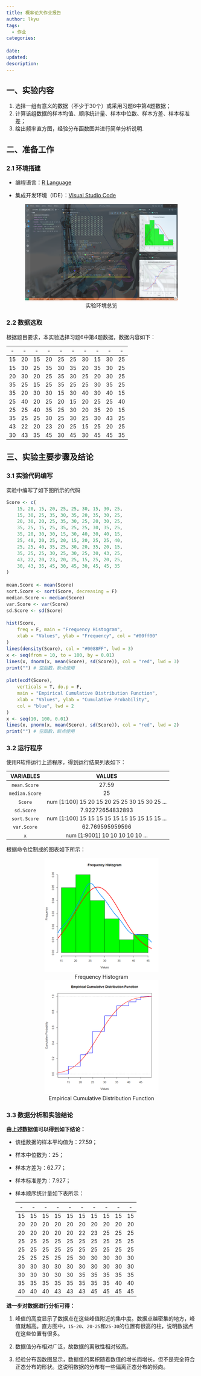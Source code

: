 ```yaml
---
title: 概率论大作业报告
author: lkyu
tags:
  - 作业
categories:

date: 
updated: 
description:
---
```

## 一、实验内容

1. 选择一组有意义的数据（不少于30个）或采用习题6中第4题数据；
2. 计算该组数据的样本均值、顺序统计量、样本中位数、样本方差、样本标准差；
3. 绘出频率直方图，经验分布函数图并进行简单分析说明.

## 二、准备工作

### 2.1 环境搭建

- 编程语言：[R Language](https://www.r-project.org/)

- 集成开发环境（IDE）：[Visual Studio Code](https://code.visualstudio.com/)

<div style="margin: 0 auto; text-align: center; width: 80%">
<img src="../img/code.png" />
实验环境总览
</div>

### 2.2 数据选取

根据题目要求，本实验选择习题6中第4题数据，数据内容如下：

  |  -   |  -   |  -   |  -   |  -   |  -   |  -   |  -   |  -   |  -   |
  | :--: | :--: | :--: | :--: | :--: | :--: | :--: | :--: | :--: | :--: |
  |  15  |  20  |  15  |  20  |  25  |  25  |  30  |  15  |  30  |  25  |
  |  15  |  30  |  25  |  35  |  30  |  35  |  20  |  35  |  30  |  25  |
  |  20  |  30  |  20  |  25  |  35  |  30  |  25  |  20  |  30  |  25  |
  |  35  |  25  |  15  |  25  |  35  |  25  |  25  |  30  |  35  |  25  |
  |  35  |  20  |  30  |  30  |  15  |  30  |  40  |  30  |  40  |  15  |
  |  25  |  40  |  20  |  25  |  20  |  15  |  20  |  25  |  25  |  40  |
  |  25  |  25  |  40  |  35  |  25  |  30  |  20  |  35  |  20  |  15  |
  |  35  |  25  |  25  |  30  |  25  |  30  |  25  |  30  |  43  |  25  |
  |  43  |  22  |  20  |  23  |  20  |  25  |  15  |  25  |  20  |  25  |
  |  30  |  43  |  35  |  45  |  30  |  45  |  30  |  45  |  45  |  35  |

## 三、实验主要步骤及结论

### 3.1 实验代码编写

实验中编写了如下图所示的代码

```R
Score <- c(
    15, 20, 15, 20, 25, 25, 30, 15, 30, 25,
    15, 30, 25, 35, 30, 35, 20, 35, 30, 25,
    20, 30, 20, 25, 35, 30, 25, 20, 30, 25,
    35, 25, 15, 25, 35, 25, 25, 30, 35, 25,
    35, 20, 30, 30, 15, 30, 40, 30, 40, 15,
    25, 40, 20, 25, 20, 15, 20, 25, 25, 40,
    25, 25, 40, 35, 25, 30, 20, 35, 20, 15,
    35, 25, 25, 30, 25, 30, 25, 30, 43, 25,
    43, 22, 20, 23, 20, 25, 15, 25, 20, 25,
    30, 43, 35, 45, 30, 45, 30, 45, 45, 35
)

mean.Score <- mean(Score)
sort.Score <- sort(Score, decreasing = F)
median.Score <- median(Score)
var.Score <- var(Score)
sd.Score <- sd(Score)

hist(Score,
    freq = F, main = "Frequency Histogram",
    xlab = "Values", ylab = "Frequency", col = "#00ff00"
)
lines(density(Score), col = "#0088FF", lwd = 3)
x <- seq(from = 10, to = 100, by = 0.01)
lines(x, dnorm(x, mean(Score), sd(Score)), col = "red", lwd = 3)
print("") # 空函数，断点使用

plot(ecdf(Score),
    verticals = T, do.p = F,
    main = "Empirical Cumulative Distribution Function",
    xlab = "Values", ylab = "Cumulative Probability",
    col = "blue", lwd = 2
)
x <- seq(10, 100, 0.01)
lines(x, pnorm(x, mean(Score), sd(Score)), col = "red", lwd = 2)
print("") # 空函数，断点使用

```

### 3.2 运行程序

使用R软件运行上述程序，得到运行结果列表如下：

|   VARIABLES    |                    VALUES                     |
| :------------: | :-------------------------------------------: |
|  `mean.Score`  |                     27.59                     |
| `median.Score` |                      25                       |
|    `Score`     | num [1:100] 15 20 15 20 25 25 30 15 30 25 ... |
|   `sd.Score`   |               7.92272654832893                |
|  `sort.Score`  | num [1:100] 15 15 15 15 15 15 15 15 15 15 ... |
|  `var.Score`   |                62.769595959596                |
|      `x`       |        num [1:9001] 10 10 10 10 10 ...        |

根据命令绘制成的图表如下所示：

<div style="margin: 0 auto; text-align: center; width: 60%">
<img src="../img/fh.png" />
Frequency Histogram
</div>

<div style="margin: 0 auto; text-align: center; width: 60%">
<img src="../img/ecdf.png" />
Empirical Cumulative Distribution Function
</div>

### 3.3 数据分析和实验结论

**由上述数据值可以得到如下结论：**

- 该组数据的样本平均值为：27.59；

- 样本中位数为：25；

- 样本方差为：62.77；

- 样本标准差为：7.927；

- 样本顺序统计量如下表所示：

  |  -   |  -   |  -   |  -   |  -   |  -   |  -   |  -   |  -   |  -   |
  | :--: | :--: | :--: | :--: | :--: | :--: | :--: | :--: | :--: | :--: |
  |  15  |  15  |  15  |  15  |  15  |  15  |  15  |  15  |  15  |  15  |
  |  20  |  20  |  20  |  20  |  20  |  20  |  20  |  20  |  20  |  20  |
  |  20  |  20  |  20  |  20  |  20  |  22  |  23  |  25  |  25  |  25  |
  |  25  |  25  |  25  |  25  |  25  |  25  |  25  |  25  |  25  |  25  |
  |  25  |  25  |  25  |  25  |  25  |  25  |  25  |  25  |  25  |  25  |
  |  25  |  25  |  25  |  25  |  25  |  30  |  30  |  30  |  30  |  30  |
  |  30  |  30  |  30  |  30  |  30  |  30  |  30  |  30  |  30  |  30  |
  |  30  |  30  |  30  |  30  |  30  |  35  |  35  |  35  |  35  |  35  |
  |  35  |  35  |  35  |  35  |  35  |  35  |  35  |  35  |  40  |  40  |
  |  40  |  40  |  40  |  43  |  43  |  43  |  45  |  45  |  45  |  45  |

**进一步对数据进行分析可得：**

1. 峰值的高度显示了数据点在这些峰值附近的集中度。数据点越密集的地方，峰值就越高。直方图中，`15-20`、`20-25`和`25-30`的位置有很高的柱，说明数据点在这些位置有很多。

2. 数据值分布相对广泛，故数据的离散性相对较高。

3. 经验分布函数图显示，数据值的累积随着数值的增长而增长，但不是完全符合正态分布的形状。这说明数据的分布有一些偏离正态分布的倾向。
